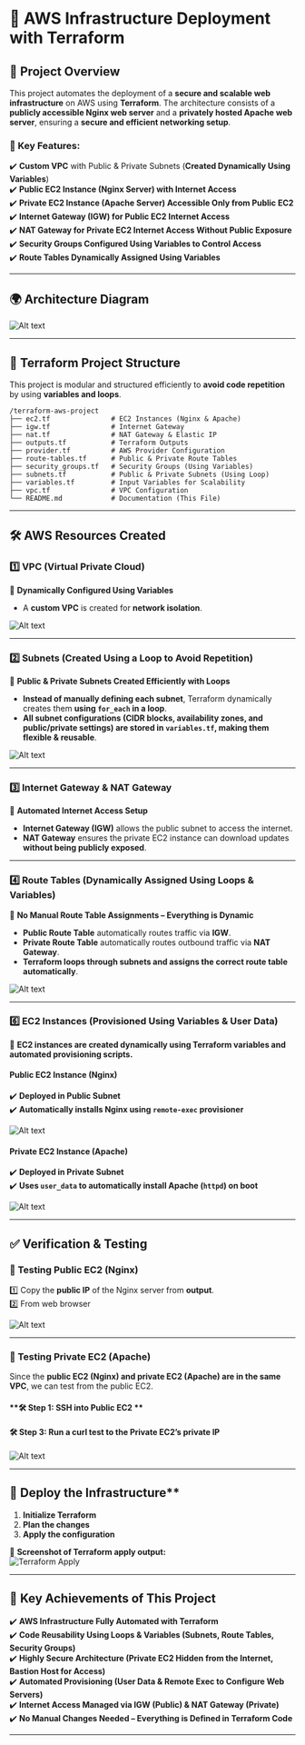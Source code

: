 # **📌 AWS Infrastructure Deployment with Terraform**  

## **📂 Project Overview**  
This project automates the deployment of a **secure and scalable web infrastructure** on AWS using **Terraform**. The architecture consists of a **publicly accessible Nginx web server** and a **privately hosted Apache web server**, ensuring a **secure and efficient networking setup**.  

### **🔹 Key Features:**  
✔️ **Custom VPC** with Public & Private Subnets (**Created Dynamically Using Variables**)  
✔️ **Public EC2 Instance (Nginx Server) with Internet Access**  
✔️ **Private EC2 Instance (Apache Server) Accessible Only from Public EC2**  
✔️ **Internet Gateway (IGW) for Public EC2 Internet Access**  
✔️ **NAT Gateway for Private EC2 Internet Access Without Public Exposure**  
✔️ **Security Groups Configured Using Variables to Control Access**  
✔️ **Route Tables Dynamically Assigned Using Variables**  

---

## **🌍 Architecture Diagram**  
![Alt text](assets/pic1.jpeg)

---

## **📂 Terraform Project Structure**  
This project is modular and structured efficiently to **avoid code repetition** by using **variables and loops**.  

```
/terraform-aws-project
├── ec2.tf               # EC2 Instances (Nginx & Apache)
├── igw.tf               # Internet Gateway
├── nat.tf               # NAT Gateway & Elastic IP
├── outputs.tf           # Terraform Outputs
├── provider.tf          # AWS Provider Configuration
├── route-tables.tf      # Public & Private Route Tables 
├── security_groups.tf   # Security Groups (Using Variables)
├── subnets.tf           # Public & Private Subnets (Using Loop)
├── variables.tf         # Input Variables for Scalability
├── vpc.tf               # VPC Configuration
└── README.md            # Documentation (This File)
```

---

## **🛠 AWS Resources Created**  

### **1️⃣ VPC (Virtual Private Cloud)**
📌 **Dynamically Configured Using Variables**  
- A **custom VPC** is created for **network isolation**.  

![Alt text](assets/pic2.png)

---

### **2️⃣ Subnets (Created Using a Loop to Avoid Repetition)**
📌 **Public & Private Subnets Created Efficiently with Loops**  
- **Instead of manually defining each subnet**, Terraform dynamically creates them **using `for_each` in a loop**.  
- **All subnet configurations (CIDR blocks, availability zones, and public/private settings) are stored in `variables.tf`, making them flexible & reusable**.  
 
![Alt text](assets/pic3.png)

---

### **3️⃣ Internet Gateway & NAT Gateway**
📌 **Automated Internet Access Setup**  
- **Internet Gateway (IGW)** allows the public subnet to access the internet.  
- **NAT Gateway** ensures the private EC2 instance can download updates **without being publicly exposed**.  

---

### **4️⃣ Route Tables (Dynamically Assigned Using Loops & Variables)**
📌 **No Manual Route Table Assignments – Everything is Dynamic**  
- **Public Route Table** automatically routes traffic via **IGW**.  
- **Private Route Table** automatically routes outbound traffic via **NAT Gateway**.  
- **Terraform loops through subnets and assigns the correct route table automatically**.  

![Alt text](assets/pic4.png)

---

### **6️⃣ EC2 Instances (Provisioned Using Variables & User Data)**
📌 **EC2 instances are created dynamically using Terraform variables and automated provisioning scripts.**  

#### **Public EC2 Instance (Nginx)**
✔️ **Deployed in Public Subnet**  
✔️ **Automatically installs Nginx using `remote-exec` provisioner**  

![Alt text](assets/pic5.png)

#### **Private EC2 Instance (Apache)**
✔️ **Deployed in Private Subnet**  
✔️ **Uses `user_data` to automatically install Apache (`httpd`) on boot**  

![Alt text](assets/pic6.png)

---

## **✅ Verification & Testing**  

### **🔹 Testing Public EC2 (Nginx)**
1️⃣ Copy the **public IP** of the Nginx server from **output**.  
2️⃣ From web browser 

![Alt text](assets/pic7.png)

---

### **🔹 Testing Private EC2 (Apache)**
Since the **public EC2 (Nginx) and private EC2 (Apache) are in the same VPC**, we can test from the public EC2.

#### **🛠 Step 1: SSH into Public EC2 **

#### **🛠 Step 3: Run a curl test to the Private EC2’s private IP**

![Alt text](assets/pic8.png)

---
## 🚀 Deploy the Infrastructure**  

1. **Initialize Terraform**  
2. **Plan the changes**  
3. **Apply the configuration**   

📌 **Screenshot of Terraform apply output:**  
![Terraform Apply](assets/pic9.png)
  

---
## **📌 Key Achievements of This Project**
✔️ **AWS Infrastructure Fully Automated with Terraform**  
✔️ **Code Reusability Using Loops & Variables (Subnets, Route Tables, Security Groups)**  
✔️ **Highly Secure Architecture (Private EC2 Hidden from the Internet, Bastion Host for Access)**  
✔️ **Automated Provisioning (User Data & Remote Exec to Configure Web Servers)**  
✔️ **Internet Access Managed via IGW (Public) & NAT Gateway (Private)**  
✔️ **No Manual Changes Needed – Everything is Defined in Terraform Code**  

---

